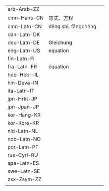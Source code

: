 | | | |
|-|-|-|
| arb-Arab-ZZ |  |  |
| cmn-Hans-CN | 等式、方程 |  |
| cmn-Latn-CN | děng shì, fāngchéng |  |
| dan-Latn-DK |  |  |
| deu-Latn-DE | Gleichung |  |
| eng-Latn-US | equation |  |
| fin-Latn-FI |  |  |
| fra-Latn-FR | équation |  |
| heb-Hebr-IL |  |  |
| hin-Deva-IN |  |  |
| ita-Latn-IT |  |  |
| jpn-Hrkt-JP |  |  |
| jpn-Jpan-JP |  |  |
| kor-Hang-KR |  |  |
| kor-Kore-KR |  |  |
| nld-Latn-NL |  |  |
| nob-Latn-NO |  |  |
| por-Latn-PT |  |  |
| rus-Cyrl-RU |  |  |
| spa-Latn-ES |  |  |
| swe-Latn-SE |  |  |
| zxx-Zsym-ZZ |  |  |
|  |  |  |
